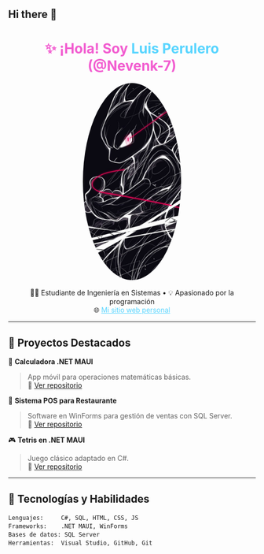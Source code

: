 ## Hi there 👋

<!--
**Nevenk-7/Nevenk-7** is a ✨ _special_ ✨ repository because its `README.md` (this file) appears on your GitHub profile.

Here are some ideas to get you started:

- 🔭 I’m currently working on ...
- 🌱 I’m currently learning ...
- 👯 I’m looking to collaborate on ...
- 🤔 I’m looking for help with ...
- 💬 Ask me about ...
- 📫 How to reach me: ...
- 😄 Pronouns: ...
- ⚡ Fun fact: ...
-->

<h1 align="center" style="color:#f25dd0;">✨ ¡Hola! Soy <span style="color:#58d5ff;">Luis Perulero</span> (@Nevenk-7)</h1>

<p align="center">
  <img src="https://github.com/Nevenk-7/Nevenk-7/blob/main/avatar.png.jpg" width="200" alt="Avatar" style="border-radius:50%;">
</p>

<p align="center">
  👨‍💻 Estudiante de Ingeniería en Sistemas • 💡 Apasionado por la programación <br>
  🌐 <a href="https://nevenk-7.github.io" style="color:#58d5ff;">Mi sitio web personal</a>  
</p>

---

## 🚀 Proyectos Destacados

🌌 **Calculadora .NET MAUI**  
> App móvil para operaciones matemáticas básicas.  
🔗 [Ver repositorio](https://github.com/Nevenk-7/CalculadoraMAUI)

🧾 **Sistema POS para Restaurante**  
> Software en WinForms para gestión de ventas con SQL Server.  
🔗 [Ver repositorio](https://github.com/Nevenk-7/POSRestaurante)

🎮 **Tetris en .NET MAUI**  
> Juego clásico adaptado en C#.  
🔗 [Ver repositorio](https://github.com/Nevenk-7/TetrisMAUI)

---

## 🧠 Tecnologías y Habilidades

```txt
Lenguajes:     C#, SQL, HTML, CSS, JS
Frameworks:    .NET MAUI, WinForms
Bases de datos: SQL Server
Herramientas:  Visual Studio, GitHub, Git

